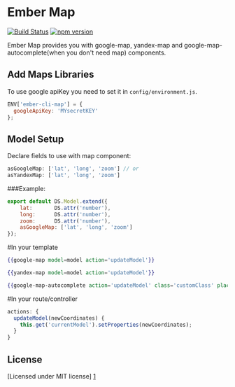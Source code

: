 Ember Map
=========

[![Build Status](https://travis-ci.org/ember-admin/ember-cli-map.svg?branch=master)](https://travis-ci.org/ember-admin/ember-cli-map)
[![npm version](https://badge.fury.io/js/ember-cli-map.svg)](http://badge.fury.io/js/ember-cli-map)

Ember Map provides you with google-map, yandex-map and google-map-autocomplete(when you don't need map) components.

Add Maps Libraries
--------------
To use google apiKey you need to set it in `config/environment.js`.
```javascript
ENV['ember-cli-map'] = {
  googleApiKey: 'MYsecretKEY'
};
```

Model Setup
--------------
Declare fields to use with map component:

```javascript
asGoogleMap: ['lat', 'long', 'zoom'] // or
asYandexMap: ['lat', 'long', 'zoom']
```

###Example:

```javascript
export default DS.Model.extend({
    lat:       DS.attr('number'),
    long:      DS.attr('number'),
    zoom:      DS.attr('number'),
    asGoogleMap: ['lat', 'long', 'zoom']
});
```

#In your template

```handlebars
{{google-map model=model action='updateModel'}}
```

```handlebars
{{yandex-map model=model action='updateModel'}}
```

```handlebars
{{google-map-autocomplete action='updateModel' class='customClass' placeholder='customPlaceholder'}}
```

#In your route/controller

```javascript
actions: {
  updateModel(newCoordinates) {
    this.get('currentModel').setProperties(newCoordinates);
  }
}
```

License
----

[Licensed under MIT license] [1]

[1]:http://opensource.org/licenses/mit-license.php

